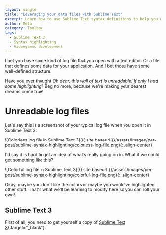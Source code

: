 ```yaml
---
layout: single
title: "Leveraging your data files with Sublime Text"
excerpt: Learn how to use Sublime Text syntax definitions to help you with your custom file formats
author: Meta
category: Toolbox
tags:
  - Sublime Text 3
  - Syntax highlighting
  - Videogames development
---
```


I bet you have some kind of log file that you open with a text editor. Or a file that defines some data for your application. And I bet those have some well-defined structure.

Have you ever thought _Oh dear, this wall of text is unreadable! If only I had some highlighting_? Beg no more, because we're making your dearest dreams come true!

# Unreadable log files

Let's say this is a screenshot of your typical log file when you open it in Sublime Text 3:

![Colorless log file in Sublime Text 3]({{ site.baseurl }}/assets/images/per-post/sublime-syntax-highlighting/colorless-log-file.png){: .align-center}

I'd say it is hard to get an idea of what's really going on in. What if we could get something like this?

![Colorful log file in Sublime Text 3]({{ site.baseurl }}/assets/images/per-post/sublime-syntax-highlighting/colorful-log-file.png){: .align-center}

Okay, maybe you don't like the colors or maybe you would've highlighted other stuff. That's what we'll be learning to modify here so you can roll your own!

## Sublime Text 3

First of all, you need to get yourself a copy of [Sublime Text 3](https://www.sublimetext.com/3){:target="_blank"}.